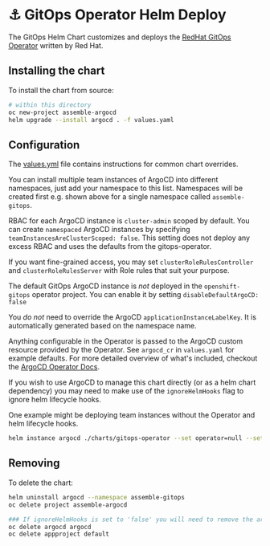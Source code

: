 # ⚓️ GitOps Operator Helm Deploy

The GitOps  Helm Chart customizes and deploys the [RedHat GitOps Operator](https://github.com/redhat-developer/gitops-operator) written by Red Hat.

## Installing the chart

To install the chart from source:
```bash
# within this directory 
oc new-project assemble-argocd
helm upgrade --install argocd . -f values.yaml 
```

## Configuration

The [values.yml](values.yaml) file contains instructions for common chart overrides.

You can install multiple team instances of ArgoCD into different namespaces, just add your namespace to this list. Namespaces will be created first e.g. shown above for a single namespace called `assemble-gitops`.

RBAC for each ArgoCD instance is `cluster-admin` scoped by default. You can create `namespaced` ArgoCD instances by specifying `teamInstancesAreClusterScoped: false`. This setting does not deploy any excess RBAC and uses the defaults from the gitops-operator.

If you want fine-grained access, you may set `clusterRoleRulesController` and `clusterRoleRulesServer` with Role rules that suit your purpose.

The default GitOps ArgoCD instance is _not_ deployed in the `openshift-gitops` operator project. You can enable it by setting `disableDefaultArgoCD: false`

You _do not_ need to override the ArgoCD `applicationInstanceLabelKey`. It is automatically generated based on the namespace name.

Anything configurable in the Operator is passed to the ArgoCD custom resource provided by the Operator. See `argocd_cr` in `values.yaml` for example defaults. For more detailed overview of what's included, checkout the [ArgoCD Operator Docs](https://argocd-operator.readthedocs.io/en/latest/reference/argocd/).

If you wish to use ArgoCD to manage this chart directly (or as a helm chart dependency) you may need to make use of the `ignoreHelmHooks` flag to ignore helm lifecycle hooks.

One example might be deploying team instances without the Operator and helm lifecycle hooks.
```bash
helm instance argocd ./charts/gitops-operator --set operator=null --set ignoreHelmHooks=true 
```

## Removing

To delete the chart:
```bash
helm uninstall argocd --namespace assemble-gitops
oc delete project assemble-argocd

### If ignoreHelmHooks is set to 'false' you will need to remove the argocd and appproject resources manually
oc delete argocd argocd
oc delete appproject default
```

